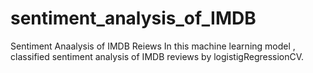 # sentiment_analysis_of_IMDB
Sentiment Anaalysis of IMDB Reiews
In this machine learning model , classified sentiment analysis of IMDB reviews by logistigRegressionCV.
